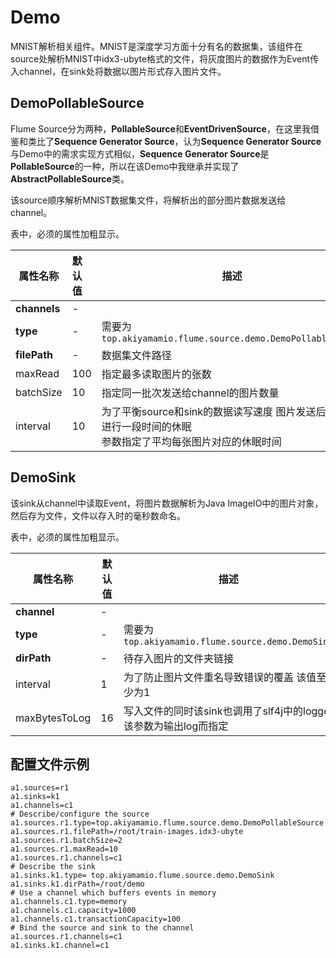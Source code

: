 # Demo

MNIST解析相关组件。MNIST是深度学习方面十分有名的数据集，该组件在source处解析MNIST中idx3-ubyte格式的文件，将灰度图片的数据作为Event传入channel，在sink处将数据以图片形式存入图片文件。

## DemoPollableSource

Flume Source分为两种，**PollableSource**和**EventDrivenSource**，在这里我借鉴和类比了**Sequence Generator Source**，认为**Sequence Generator Source**与Demo中的需求实现方式相似，**Sequence Generator Source**是**PollableSource**的一种，所以在该Demo中我继承并实现了**AbstractPollableSource**类。

该source顺序解析MNIST数据集文件，将解析出的部分图片数据发送给channel。

表中，必须的属性加粗显示。

| 属性名称     | 默认值 | 描述                                                         |
| ------------ | :----- | ------------------------------------------------------------ |
| **channels** | -      |                                                              |
| **type**     | -      | 需要为 ```top.akiyamamio.flume.source.demo.DemoPollableSource``` |
| **filePath** | -      | 数据集文件路径                                               |
| maxRead      | 100    | 指定最多读取图片的张数                                       |
| batchSize    | 10     | 指定同一批次发送给channel的图片数量                          |
| interval     | 10     | 为了平衡source和sink的数据读写速度 图片发送后线程要进行一段时间的休眠 <br />参数指定了平均每张图片对应的休眠时间 |

## DemoSink 

该sink从channel中读取Event，将图片数据解析为Java ImageIO中的图片对象，然后存为文件，文件以存入时的毫秒数命名。

表中，必须的属性加粗显示。

| 属性名称      | 默认值 | 描述                                                         |
| ------------- | ------ | ------------------------------------------------------------ |
| **channel**   | -      |                                                              |
| **type**      | -      | 需要为```top.akiyamamio.flume.source.demo.DemoSink```        |
| **dirPath**   | -      | 待存入图片的文件夹链接                                       |
| interval      | 1      | 为了防止图片文件重名导致错误的覆盖 该值至少为1               |
| maxBytesToLog | 16     | 写入文件的同时该sink也调用了slf4j中的logger 该参数为输出log而指定 |

## 配置文件示例

```properties
a1.sources=r1
a1.sinks=k1
a1.channels=c1
# Describe/configure the source
a1.sources.r1.type=top.akiyamamio.flume.source.demo.DemoPollableSource
a1.sources.r1.filePath=/root/train-images.idx3-ubyte
a1.sources.r1.batchSize=2
a1.sources.r1.maxRead=10
a1.sources.r1.channels=c1
# Describe the sink
a1.sinks.k1.type= top.akiyamamio.flume.source.demo.DemoSink
a1.sinks.k1.dirPath=/root/demo
# Use a channel which buffers events in memory
a1.channels.c1.type=memory
a1.channels.c1.capacity=1000
a1.channels.c1.transactionCapacity=100 
# Bind the source and sink to the channel
a1.sources.r1.channels=c1
a1.sinks.k1.channel=c1
```

